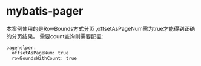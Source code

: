 # mybatis-pager

本案例使用的是RowBounds方式分页 ,offsetAsPageNum需为true才能得到正确的分页结果。
需要count查询则需要配置: 
````
pagehelper:
  offsetAsPageNum: true
  rowBoundsWithCount: true
